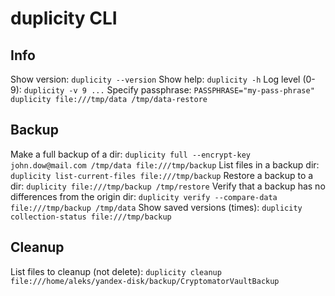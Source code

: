 # duplicity CLI

## Info
Show version: `duplicity --version`
Show help: `duplicity -h`
Log level (0-9): `duplicity -v 9 ...`
Specify passphrase: `PASSPHRASE="my-pass-phrase" duplicity file:///tmp/data /tmp/data-restore`

## Backup
Make a full backup of a dir: `duplicity full --encrypt-key john.dow@mail.com /tmp/data file:///tmp/backup`
List files in a backup dir: `duplicity list-current-files file:///tmp/backup`
Restore a backup to a dir: `duplicity file:///tmp/backup /tmp/restore`
Verify that a backup has no differences from the origin dir:  `duplicity verify --compare-data file:///tmp/backup /tmp/data`
Show saved versions (times): `duplicity collection-status file:///tmp/backup`

## Cleanup
List files to cleanup (not delete): `duplicity cleanup file:///home/aleks/yandex-disk/backup/CryptomatorVaultBackup`